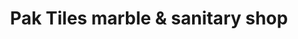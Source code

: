 ---
title: "Pak Tiles marble & sanitary shop"
url: /karachi/pak-tiles-marble-and-sanitary-shop/
shop: tiles
---